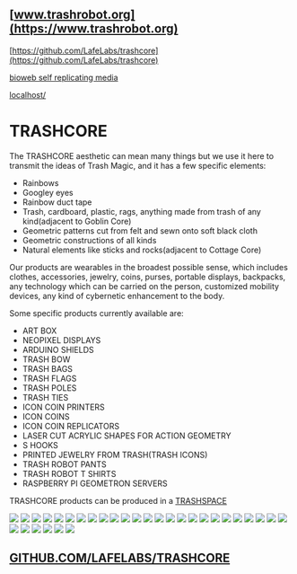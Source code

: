 ## [www.trashrobot.org](https://www.trashrobot.org)

[https://github.com/LafeLabs/trashcore](https://github.com/LafeLabs/trashcore)

[bioweb self replicating media](https://github.com/LafeLabs/bioweb)

[localhost/](http://localhost/)

# TRASHCORE

The TRASHCORE aesthetic can mean many things but we use it here to transmit the ideas of Trash Magic, and it has a few specific elements:

 - Rainbows
 - Googley eyes
 - Rainbow duct tape
 - Trash, cardboard, plastic, rags, anything made from trash of any kind(adjacent to Goblin Core)
 - Geometric patterns cut from felt and sewn onto soft black cloth
 - Geometric constructions of all kinds
 - Natural elements like sticks and rocks(adjacent to Cottage Core)
 
Our products are wearables in the broadest possible sense, which includes clothes, accessories, jewelry, coins, purses, portable displays, backpacks, any technology which can be carried on the person, customized mobility devices, any kind of cybernetic enhancement to the body.  

Some specific products currently available are:

 - ART BOX
 - NEOPIXEL DISPLAYS
 - ARDUINO SHIELDS
 - TRASH BOW
 - TRASH BAGS
 - TRASH FLAGS
 - TRASH POLES
 - TRASH TIES
 - ICON COIN PRINTERS
 - ICON COINS
 - ICON COIN REPLICATORS
 - LASER CUT ACRYLIC SHAPES FOR ACTION GEOMETRY
 - S HOOKS
 - PRINTED JEWELRY FROM TRASH(TRASH ICONS)
 - TRASH ROBOT PANTS
 - TRASH ROBOT T SHIRTS
 - RASPBERRY PI GEOMETRON SERVERS

TRASHCORE products can be produced in a [TRASHSPACE](https://github.com/LafeLabs/trashspace)

![](https://i.imgur.com/8722ISz.jpg)
![](https://i.imgur.com/LaOEeyG.jpg)
![](https://i.imgur.com/8u8S5pX.jpg)
![](https://i.imgur.com/nVZcixi.jpg)
![](https://i.imgur.com/2y267iB.jpg)
![](https://i.imgur.com/uARp7Id.jpg)
![](https://i.imgur.com/NzCdPkc.jpg)
![](https://i.imgur.com/XTkXNfz.jpg)
![](https://i.imgur.com/Qep97Jy.jpg)
![](https://i.imgur.com/VzGWUmE.jpg)
![](https://i.imgur.com/jFyk85A.jpg)
![](https://i.imgur.com/qHFkNbg.jpg)
![](https://i.imgur.com/dBvbBzg.jpg)
![](https://i.imgur.com/7OnbmmB.jpg)
![](https://i.imgur.com/xt1HCtu.jpg)
![](https://i.imgur.com/HjIj00h.jpg)
![](https://i.imgur.com/WKFQRVY.jpg)
![](https://i.imgur.com/h7unrsP.jpg)
![](https://i.imgur.com/JFgC4CG.jpg)
![](https://i.imgur.com/Uf14pkM.jpg)
![](https://i.imgur.com/YIN9JtD.jpg)
![](https://i.imgur.com/nH5ieXV.jpg)
![](https://i.imgur.com/qVlY18e.jpg)
![](https://i.imgur.com/A0czwek.jpg)
![](https://i.imgur.com/N3408qu.jpg)
![](https://i.imgur.com/4zetaPf.png)
![](https://i.imgur.com/HwXfmp8.jpg)
![](https://i.imgur.com/dN8GPdd.jpg)
![](https://i.imgur.com/MwM2Q4V.jpg)
![](https://i.imgur.com/q1zZ0NB.jpg)
![](https://i.imgur.com/AJkVV58.jpg)

## [GITHUB.COM/LAFELABS/TRASHCORE](https://github.com/LafeLabs/trashcore)


